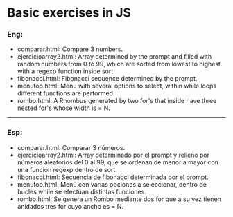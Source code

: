 # Basic exercises in JS

### Eng:

- comparar.html: Compare 3 numbers.
- ejercicioarray2.html: Array determined by the prompt and filled with random numbers from 0 to 99, which are sorted from lowest to highest with a regexp function inside sort.
- fibonacci.html: Fibonacci sequence determined by the prompt.
- menutop.html: Menu with several options to select, within while loops different functions are performed.
- rombo.html: A Rhombus generated by two for's that inside have three nested for's whose width is = N.
___
### Esp:

- comparar.html: Comparar 3 números.
- ejercicioarray2.html: Array determinado por el prompt y relleno por números aleatorios del 0 al 99, que se ordenan de menor a mayor con una función regexp dentro de sort.
- fibonacci.html: Secuencia de fibonacci determinada por el prompt.
- menutop.html: Menú con varias opciones a seleccionar, dentro de bucles while se efectúan distintas funciones.
- rombo.html: Se genera un Rombo mediante dos for que a su vez tienen anidados tres for cuyo ancho es = N.
